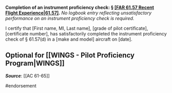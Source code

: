 **Completion of an instrument proficiency check: § [[FAR 61.57 Recent Flight Experience|61.57]](d).** 
*No logbook entry reflecting unsatisfactory performance on an instrument proficiency check is required.*

I certify that \[First name, MI, Last name\], \[grade of pilot certificate\], \[certificate number\], has satisfactorily completed the instrument proficiency check of § 61.57(d) in a \[make and model\] aircraft on \[date\].

## Optional for [[WINGS - Pilot Proficiency Program|WINGS]]


***Source***: [[AC 61-65]]

#endorsement 